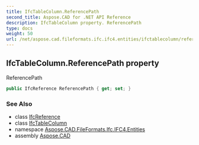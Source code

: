 ```yaml
---
title: IfcTableColumn.ReferencePath
second_title: Aspose.CAD for .NET API Reference
description: IfcTableColumn property. ReferencePath
type: docs
weight: 50
url: /net/aspose.cad.fileformats.ifc.ifc4.entities/ifctablecolumn/referencepath/
---
```

## IfcTableColumn.ReferencePath property

ReferencePath

```csharp
public IfcReference ReferencePath { get; set; }
```

### See Also

* class [IfcReference](../../ifcreference/)
* class [IfcTableColumn](../)
* namespace [Aspose.CAD.FileFormats.Ifc.IFC4.Entities](../../ifctablecolumn/)
* assembly [Aspose.CAD](../../../)


